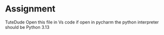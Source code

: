 # Assignment
TuteDude
Open this file in Vs code if open in pycharm the python interpreter should be Python 3.13
